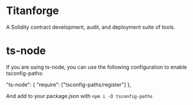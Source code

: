 # Titanforge
A Solidity contract development, audit, and deployment suite of tools.

# ts-node
If you are using ts-node, you can use the following configuration to enable tsconfig-paths:

"ts-node": {
   "require": ["tsconfig-paths/register"]
},

And add to your package.json with
`npm i -D tsconfig-paths`
